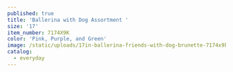 ```yaml
---
published: true
title: 'Ballerina with Dog Assortment '
size: '17'
item_number: 7174X9K
color: 'Pink, Purple, and Green'
image: /static/uploads/17in-ballerina-friends-with-dog-brunette-7174x9k.jpg
catalog:
  - everyday
---
```


